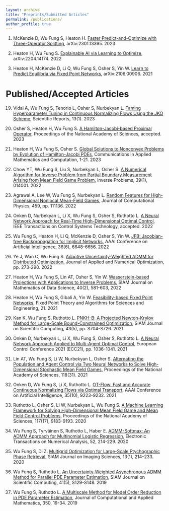 ```yaml
---
layout: archive
title: "Preprints/Submitted Articles"
permalink: /publications/
author_profile: true
---
```


<!-- {% if author.googlescholar %}
  You can also find my articles on <u><a href="{{author.googlescholar}}">my Google Scholar profile</a>.</u>
{% endif %}

{% include base_path %}

{% for post in site.publications reversed %}
  {% include archive-single.html %}
{% endfor %}
 -->


<!-- invited (i) and contributed (c) talks -->
1. McKenzie D, Wu Fung S, Heaton H. [Faster Predict-and-Optimize
with Three-Operator Splitting](https://arxiv.org/abs/2301.13395), arXiv:2301.13395. 2023
<!-- 2. Vidal A, Wu Fung S, Tenorio L, Osher S, Nurbekyan L. [Taming Hyperparameter Tuning in Continuous Normalizing Flows Using the JKO Scheme](https://arxiv.org/abs/2211.16757), arXiv:2211.16757. 2022 -->
2. Heaton H, Wu Fung S. [Explainable AI via Learning to Optimize](https://arxiv.org/abs/2204.14174), arXiv:2204.14174. 2022
<!-- 2. Chow YT, Wu Fung S, Liu S, Nurbekyan L, Osher S. [A Numerical Algorithm for Inverse Problem from Partial Boundary Measurement Arising from Mean Field Game Problem](https://arxiv.org/abs/2204.04851), arXiv:2204.04851. 2022 -->
<!-- 2. Agrawal A, Lee W, Wu Fung S, Nurbekyan L. [Random Features for High-Dimensional Nonlocal Mean-Field Games](https://arxiv.org/abs/2202.12529), arXiv:2202.12529. 2022 -->
<!-- 3. Heaton H, Wu Fung S, Osher S. [Global Solutions to Nonconvex Problems by Evolution of Hamilton-Jacobi PDEs](https://arxiv.org/abs/2202.11014), arXiv:2202.11014. 2022 -->
<!-- 4. Ye J, Wan C, Wu Fung S. [Adaptive Uncertainty-Weighted ADMM for Distributed Optimization](https://arxiv.org/abs/2109.01089), arXiv:2109.01089. 2022 -->
3. Heaton H, McKenzie D, Li Q, Wu Fung S, Osher S, Yin W. [Learn to Predict Equilibria via Fixed Point Networks](https://arxiv.org/abs/2106.00906), arXiv:2106.00906. 2021

<!-- 3. Onken D, Nurbekyan L, Li X, Wu FunMg S, Osher S, Ruthotto L. [A Neural Network Approach for High-Dimensional Optimal Control](https://arxiv.org/abs/2104.03270), arXiv:2104.03270. 2021 -->

<!-- 1. Heaton H, Wu Fung S, Lin AT, Osher S, Yin W. [Wasserstein-based Projections with Applications to Inverse Problems](https://arxiv.org/abs/2008.02200), arXiv:2008.02200. 2020 -->

Published/Accepted Articles
======
19. Vidal A, Wu Fung S, Tenorio L, Osher S, Nurbekyan L. [Taming Hyperparameter Tuning in Continuous Normalizing Flows Using the JKO Scheme](https://www.nature.com/articles/s41598-023-31521-y), Scientific Reports, 13(1). 2023
18. Osher S, Heaton H, Wu Fung S. [A Hamilton-Jacobi-based Proximal Operator](https://arxiv.org/abs/2211.12997), Proceedings of the National Academy of Sciences, accepted. 2023
17. Heaton H, Wu Fung S, Osher S. [Global Solutions to Nonconvex Problems by Evolution of Hamilton-Jacobi PDEs](https://arxiv.org/abs/2202.11014), Communications in Applied Mathematics and Computation, 1-21. 2023
16. Chow YT, Wu Fung S, Liu S, Nurbekyan L, Osher S. [A Numerical Algorithm for Inverse Problem from Partial Boundary Measurement Arising from Mean Field Game Problem](https://arxiv.org/abs/2204.04851), Inverse Problems,  39(1), 014001. 2022
15. Agrawal A, Lee W, Wu Fung S, Nurbekyan L. [Random Features for High-Dimensional Nonlocal Mean-Field Games](https://arxiv.org/abs/2202.12529), Journal of Computational Physics, 459, pp. 111136. 2022
14. Onken D, Nurbekyan L, Li X, Wu Fung S, Osher S, Ruthotto L. [A Neural Network Approach for Real-Time High-Dimensional Optimal Control](https://arxiv.org/abs/2104.03270), IEEE Transactions on Control Systems Technology, accepted. 2022

13. Wu Fung S, Heaton H, Li Q, McKenzie D, Osher S, Yin W. [JFB: Jacobian-free Backpropagation for Implicit Networks](https://arxiv.org/abs/2103.12803), AAAI Conference on Artificial Intelligence, 36(6), 6648-6656. 2022

12. Ye J, Wan C, Wu Fung S. [Adaptive Uncertainty-Weighted ADMM for Distributed Optimization](https://arxiv.org/abs/2109.01089), Journal of Applied and Numerical Optimization, pp. 273-290. 2022

11. Heaton H, Wu Fung S, Lin AT, Osher S, Yin W. [Wasserstein-based Projections with Applications to Inverse Problems](https://epubs.siam.org/doi/10.1137/20M1376790), SIAM Journal on Mathematics of Data Science, 40(2), 581-603, 2022

10. Heaton H, Wu Fung S, Gibali A, Yin W. [Feasibility-based Fixed Point Networks](https://arxiv.org/abs/2104.14090), Fixed Point Theory and Algorithms for Sciences and Engineering, 21. 2021

9. Kan K, Wu Fung S, Ruthotto L. [PNKH-B: A Projected Newton-Krylov Method for Large-Scale Bound-Constrained Optimization](https://epubs.siam.org/doi/abs/10.1137/20M1341428), SIAM Journal on Scientific Computing, 43(5), pp. S704-S726. 2021

8. Onken D, Nurbekyan L, Li X, Wu Fung S, Osher S, Ruthotto L. [A Neural Network Approach Applied to Multi-Agent Optimal Control](https://arxiv.org/abs/2011.04757), European Control Conference 2021 (ECC21), pp. 1036-1041. 2021

7. Lin AT, Wu Fung S, Li W, Nurbekyan L, Osher S. [Alternating the Population and Agent Control via Two Neural Networks to Solve High-Dimensional Stochastic Mean Field Games](https://www.pnas.org/content/118/31/e2024713118), Proceedings of the National Academy of Sciences, 118(31). 2021

6. Onken D, Wu Fung S, Li X, Ruthotto L. [OT-Flow: Fast and Accurate Continuous Normalizing Flows via Optimal Transport](https://ojs.aaai.org/index.php/AAAI/article/view/17113), AAAI Conference on Artificial Intelligence, 35(10), 9223-9232. 2021

5. Ruthotto L, Osher S, Li W, Nurbekyan L, Wu Fung S. [A Machine Learning Framework for Solving High-Dimensional Mean Field Game and Mean Field Control Problems](https://www.pnas.org/content/117/17/9183), Proceedings of the National Academy of Sciences, 117(17), 9183-9193. 2020

4. Wu Fung S, Tyrväinen S, Ruthotto L, Haber E. [ADMM-Softmax: An ADMM Approach for Multinomial Logistic Regression](http://etna.mcs.kent.edu/volumes/2011-2020/vol52/abstract.php?vol=52&pages=214-229), Electronic Transactions on Numerical Analysis, 52, 214-229. 2020

3. Wu Fung S, Di Z. [Multigrid Optimization for Large-Scale Ptychographic Phase Retrieval](https://epubs.siam.org/doi/abs/10.1137/18M1223915), SIAM Journal on Imaging Sciences, 13(1), 214–233. 2020

2. Wu Fung S, Ruthotto L. [An Uncertainty-Weighted Asynchronous ADMM Method for Parallel PDE Parameter Estimation](https://epubs.siam.org/doi/abs/10.1137/18M119166X?journalCode=sjoce3), SIAM Journal on Scientific Computing, 41(5), S129-S148. 2019

1. Wu Fung S, Ruthotto L. [A Multiscale Method for Model Order Reduction in PDE Parameter Estimation](https://www.sciencedirect.com/science/article/abs/pii/S0377042718305946?via%3Dihub), Journal of Computational and Applied Mathematics, 350, 19-34. 2019
